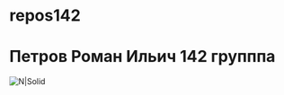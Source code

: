 # repos142

# Петров Роман Ильич 142 групппа
![N|Solid](https://sun9-43.userapi.com/impg/UwntDUqTsGD82mFio9_8yfzi9aEJVJgtS33-oQ/qCS0umVPNv4.jpg?size=1280x720&quality=95&sign=49476d071dcc2f3e4077e0f7c8692124&type=album)
